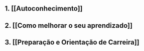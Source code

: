 
## 1. [[Autoconhecimento]]

## 2. [[Como melhorar o seu aprendizado]]

## 3. [[Preparação e Orientação de Carreira]]

